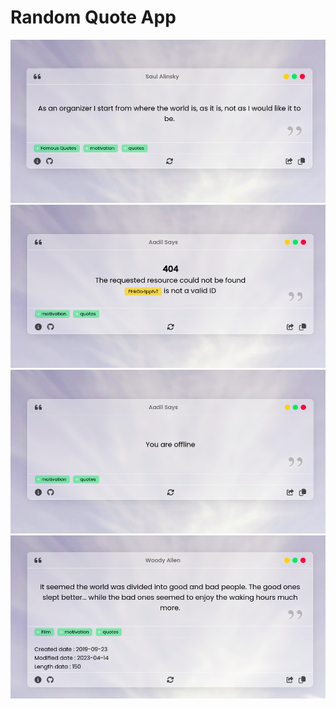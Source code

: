 # Random Quote App

<img src="./assets/app-images/normal.png">
<img src="./assets/app-images/invalid.png">
<img src="./assets/app-images/offline.png">
<img src="./assets/app-images/deatils.png">
